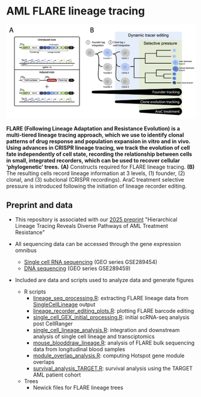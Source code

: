 # AML FLARE lineage tracing
![FLARE overview](figures/FLARE_overview.jpg)

**FLARE (Following Lineage Adaptation and Resistance Evolution) is a multi-tiered lineage tracing approach, which we use to identify clonal patterns of drug response and population expansion in vitro and in vivo. Using advances in CRISPR lineage tracing, we track the evolution of cell fate independently of cell state, recording the relationship between cells in small, integrated recorders, which can be used to recover cellular ‘phylogenetic’ trees.** **(A)** Constructs required for FLARE lineage tracing. **(B)** The resulting cells record lineage information at 3 levels, (1) founder, (2) clonal, and (3) subclonal (CRISPR recordings). AraC treatment selective pressure is introduced following the initiation of lineage recorder editing.


## Preprint and data
- This repository is associated with our [2025 preprint](https://www.biorxiv.org/content/10.1101/2025.02.27.640600v2) "Hierarchical Lineage Tracing Reveals Diverse Pathways of AML Treatment Resistance"

- All sequencing data can be accessed through the gene expression omnibus
  - [Single cell RNA sequencing](https://www.ncbi.nlm.nih.gov/geo/query/acc.cgi?acc=GSE289454) (GEO series GSE289454)
  - [DNA sequencing](https://www.ncbi.nlm.nih.gov/geo/query/acc.cgi?acc=GSE289459) (GEO series GSE289459)

- Included are data and scripts used to analyze data and generate figures
  - R scripts
    - [lineage_seq_processing.R](R_scripts/lineage_seq_processing.R): extracting FLARE lineage data from [SingleCellLineage](https://github.com/mckennalab/SingleCellLineage) output
    - [lineage_recorder_editing_plots.R](R_scripts/lineage_recorder_editing_plots.R): plotting FLARE barcode editing
    - [single_cell_GEX_initial_processing.R](R_scripts/single_cell_GEX_initial_processing.R): initial scRNA-seq analysis post CellRanger
    - [single_cell_lineage_analysis.R](R_scripts/single_cell_lineage_analysis.R): integration and downstream analysis of single cell lineage and transciptomics
    - [mouse_blooddraw_lineage.R](R_scripts/mouse_blooddraw_lineage.R): analysis of FLARE bulk sequencing data from longitudinal blood samples
    - [module_overlap_analysis.R](R_scripts/module_overlap_analysis.R): computing Hotspot gene module overlaps
    - [survival_analysis_TARGET.R](R_scripts/survival_analysis_TARGET.R): survival analysis using the TARGET AML patient cohort
  - Trees
    - Newick files for FLARE lineage trees

